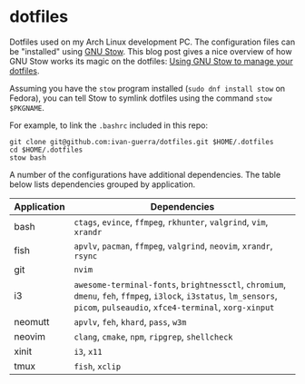 # dotfiles

Dotfiles used on my Arch Linux development PC. The configuration files can be
"installed" using [GNU Stow][1]. This blog post gives a nice overview of how GNU
Stow works its magic on the dotfiles: [Using GNU Stow to manage your
dotfiles][2].

Assuming you have the `stow` program installed (`sudo dnf install stow` on
Fedora), you can tell Stow to symlink dotfiles using the command `stow
$PKGNAME`.

For example, to link the `.bashrc` included in this repo:

```
git clone git@github.com:ivan-guerra/dotfiles.git $HOME/.dotfiles
cd $HOME/.dotfiles
stow bash
```

A number of the configurations have additional dependencies. The table below
lists dependencies grouped by application.

| Application | Dependencies                                                                                                                                                                |
| ----------- | --------------------------------------------------------------------------------------------------------------------------------------------------------------------------- |
| bash        | `ctags`, `evince`, `ffmpeg`, `rkhunter`, `valgrind`, `vim`, `xrandr`                                                                                                        |
| fish        | `apvlv`, `pacman`, `ffmpeg`, `valgrind`, `neovim`, `xrandr`, `rsync`                                                                                                        |
| git         | `nvim`                                                                                                                                                                      |
| i3          | `awesome-terminal-fonts`, `brightnessctl`, `chromium`, `dmenu`, `feh`, `ffmpeg`, `i3lock`, `i3status`, `lm_sensors`, `picom`, `pulseaudio`, `xfce4-terminal`, `xorg-xinput` |
| neomutt     | `apvlv`, `feh`, `khard`, `pass`, `w3m`                                                                                                                                      |
| neovim      | `clang`, `cmake`, `npm`, `ripgrep`, `shellcheck`                                                                                                                            |
| xinit       | `i3`, `x11`                                                                                                                                                                 |
| tmux        | `fish`, `xclip`                                                                                                                                                             |

[1]: https://www.gnu.org/software/stow/
[2]: https://brandon.invergo.net/news/2012-05-26-using-gnu-stow-to-manage-your-dotfiles.html
